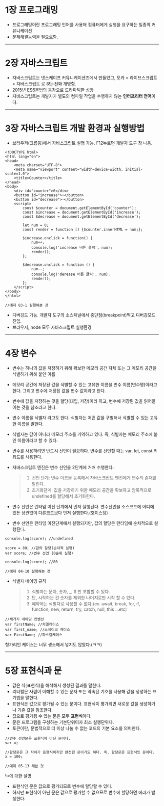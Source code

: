 # 1장 프로그래밍
- 프로그래밍이란 프로그래밍 언어를 사용해 컴퓨터에게 실행을 요구하는 일종의 커뮤니케이션
- 문제해결능력을 필요로함.

---
# 2장 자바스크립트
- 자바스크립트는 넷스케이프 커뮤니케이션즈에서 만들었고, 모카 > 라이브스크립트 > 자바스크립트 로 ~~3단 진화~~ 개명함.
- 2015년 ES6문법의 등장으로 드라마틱한 성장
- 자바스크립트는 개발자가 별도의 컴파일 작업을 수행하지 않는 **인터프리터 언어**이다.

---
# 3장 자바스크립트 개발 환경과 실행방법
- 브라우저(크롬등)에서 자바스크립트 실행 가능. F12누르면 개발자 도구 창 나옴.

```
<!DOCTYPE html>
<html lang="en">
<head>
    <meta charset="UTF-8">
    <meta name="viewport" content="width=device-width, initial-scale=1.0">
    <title>Counter</title>
</head>
<body>
    <div id="counter">0</div>
    <button id="increase">+</button>
    <button id="decrease">-</button>
    <script>
        const $counter = document.getElementById('counter');
        const $increase = document.getElementById('increase');
        const $decrease = document.getElementById('decrease');

        let num = 0;
        const render = function () {$counter.innerHTML = num;};

        $increase.onclick = function() {
            num++;
            console.log('increase 버튼 클릭', num);
            render();
        };
        
        $decrease.onclick = function () {
            num--;
            console.log('derease 버튼 클릭', num);
            render();
        };
    </script>
</body>
</html>

//예제 03-1 실행해본 것
```

- 디버깅도 가능. 개발자 도구의 소스패널에서 중단점(breakpoint)찍고 디버깅모드 진입.
- 브라우저, node 모두 자바스크립트 실행환경

---
# 4장 변수
- 변수는 하나의 값을 저장하기 위해 확보한 메모리 공간 자체 또는 그 메모리 공간을 식별하기 위해 붙인 이름
- 메모리 공간에 저장된 값을 식별할 수 있는 고유한 이름을 변수 이름(변수명)이라고 한다. 그리고 변수에 저장된 값을 변수 값이라고 한다.
- 변수에 값을 저장하는 것을 할당(대입, 저장)이라 하고, 변수에 저장된 값을 읽어들이는 것을 참조라고 한다.
- 변수 이름을 식별자 라고도 한다. 식별자는 어떤 값을 구별해서 식별할 수 있는 고유한 이름을 말한다.
- 식별자는 값이 아니라 메모리 주소를 기억하고 있다. 즉, 식별자는 메모리 주소에 붙인 이름이라고 할 수 있다.
- 변수를 사용하려면 반드시 선언이 필요하다. 변수를 선언할 때는 var, let, const 키워드를 사용한다.
  
- 자바스크립트 엔진은 변수 선언을 2단계에 거쳐 수행한다.
  > 1. 선언 단계: 변수 이름을 등록해서 자바스크립트 엔진에게 변수의 존재를 알린다.
  > 2. 초기화단계: 값을 저장하기 위한 메모리 공간을 확보하고 암묵적으로 undefined를 할당해서 초기화한다.
  
- 변수 선언은 런타임 이전 단계에서 먼저 실행된다. 변수선언을 소스코드에 어디에 있든 상관없이 다른코드보다 먼저 실행한다.(호이스팅)
- 변수 선언은 런타임 이전단계에서 실행되지만, 값의 할당은 런타임에 순차적으로 실행된다.

```
console.log(score); //undefined

score = 80; //값의 할당(순차적 실행)
var score; //변수 선언 (0순위 실행)

console.log(score); //80

//예제 04-10 실행해본 것
```

- 식별자 네이밍 규칙
  >1. 식별자는 문자, 숫자, _, $ 만 포함할 수 있다.
  >2. 단, 시작하는 건 숫자를 제외한 나머지로만 시작 할 수 있다.
  >3. 예약어는 식별자로 사용할 수 없다.(ex. await, break, for, if, function, new, return, try, catch, null, this ...etc)

```
//세가지 네이밍 컨벤션
var firstName; //카멜케이스
var first_name; //스네이크 케이스
var FirstName; //파스칼케이스
```

헝가리언 케이스는 너무 생소해서 넣지도 않았다.(ㅋㅋ)

---
# 5장 표현식과 문
- 값은 식(표현식)을 해석해서 생성된 결과를 말한다.
- 리터럴은 사람이 이해할 수 있는 문자 또는 약속된 기호를 사용해 값을 생성하는 표기법을 말한다.
- 표현식은 값으로 평가될 수 있는 문이다. 표현식이 평가되면 새로운 값을 생성하거나 기존 값을 참조한다.
- 값으로 평가됭 수 있는 문은 모두 **표현식**이다.
- 문은 프로그램을 구성하는 기본단위이자 최소 실행단위다.
- 토큰이란, 문법적으로 더 이상 나눌 수 없는 코드의 기본 요소를 의미한다.

```
//변수 선언문은 표현식이 아닌 문이다.
var x;

//할당문은 그 자체가 표현식이지만 완전한 문이기도 하다. 즉, 할당문은 표현식인 문이다.
x = 100;

//예제 05-13 해본 것
```
↳에 대한 설명
- 표현식인 문은 값으로 평가되므로 변수에 할당할 수 있다.
- 하지만 표현식이 아닌 문은 값으로 평가할 수 없으므로 변수에 할당하면 에러가 발생한다.
